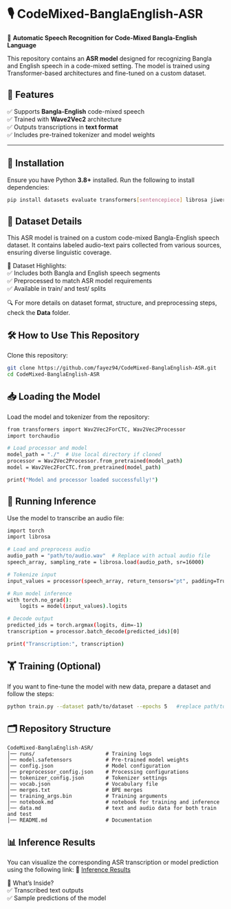 # 🎙️ CodeMixed-BanglaEnglish-ASR
🚀 **Automatic Speech Recognition for Code-Mixed Bangla-English Language**

This repository contains an **ASR model** designed for recognizing Bangla and English speech in a code-mixed setting. The model is trained using Transformer-based architectures and fine-tuned on a custom dataset.

## 📌 **Features**
✅ Supports **Bangla-English** code-mixed speech  
✅ Trained with **Wave2Vec2** architecture  
✅ Outputs transcriptions in **text format**  
✅ Includes pre-trained tokenizer and model weights  

---

## 🔧 **Installation**
Ensure you have Python **3.8+** installed. Run the following to install dependencies:

```sh
pip install datasets evaluate transformers[sentencepiece] librosa jiwer bangla-python collection openpyxl
```

## 📂 **Dataset Details**

This ASR model is trained on a custom code-mixed Bangla-English speech dataset. It contains labeled audio-text pairs collected from various sources, ensuring diverse linguistic coverage.

📌 Dataset Highlights:  
✅ Includes both Bangla and English speech segments  
✅ Preprocessed to match ASR model requirements  
✅ Available in train/ and test/ splits  


🔍 For more details on dataset format, structure, and preprocessing steps, check the **Data** folder.

## 🛠️ **How to Use This Repository**
Clone this repository:
```bash
git clone https://github.com/fayez94/CodeMixed-BanglaEnglish-ASR.git
cd CodeMixed-BanglaEnglish-ASR
```

## 📥 **Loading the Model**
Load the model and tokenizer from the repository:
```bash
from transformers import Wav2Vec2ForCTC, Wav2Vec2Processor
import torchaudio

# Load processor and model
model_path = "./"  # Use local directory if cloned
processor = Wav2Vec2Processor.from_pretrained(model_path)
model = Wav2Vec2ForCTC.from_pretrained(model_path)

print("Model and processor loaded successfully!")
```

## 🎤 **Running Inference**
Use the model to transcribe an audio file:
```bash
import torch
import librosa

# Load and preprocess audio
audio_path = "path/to/audio.wav"  # Replace with actual audio file
speech_array, sampling_rate = librosa.load(audio_path, sr=16000)

# Tokenize input
input_values = processor(speech_array, return_tensors="pt", padding=True).input_values

# Run model inference
with torch.no_grad():
    logits = model(input_values).logits

# Decode output
predicted_ids = torch.argmax(logits, dim=-1)
transcription = processor.batch_decode(predicted_ids)[0]

print("Transcription:", transcription)
```

## 🏋️ **Training (Optional)**
If you want to fine-tune the model with new data, prepare a dataset and follow the steps:
```bash
python train.py --dataset path/to/dataset --epochs 5   #replace path/to/dataset with your actual dataset path
```

## 🗂 **Repository Structure**
```
CodeMixed-BanglaEnglish-ASR/
│── runs/                       # Training logs
│── model.safetensors           # Pre-trained model weights
│── config.json                 # Model configuration
│── preprocessor_config.json    # Processing configurations
│── tokenizer_config.json       # Tokenizer settings
│── vocab.json                  # Vocabulary file
│── merges.txt                  # BPE merges
│── training_args.bin           # Training arguments
│── notebook.md                 # notebook for training and inference
│── data.md                     # text and audio data for both train and test
│── README.md                   # Documentation
```

## 📊 **Inference Results**
You can visualize the corresponding ASR transcription or model prediction using the following link:
🔗 [Inference Results](https://drive.google.com/drive/folders/1ISukmmTZj2ui-5CKjIQP6s5Q4pw9u8YT?usp=share_link)

📌 What’s Inside?  
✅ Transcribed text outputs  
✅ Sample predictions of the model  






